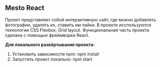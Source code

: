 ## Mesto React

Проект представляет собой интерактивную сайт, где можно добавлять фотографии, удалять их, ставить им лайки.
В проекте исспользуются технологии CSS Flexbox, Grid layout. Функциональная часть проекта сделана с помощью фреймворка React.

**Для локального развёртывания проекта:**

1. Установить зависимости npm: npm install
2. Запустить проект локально: npm start
